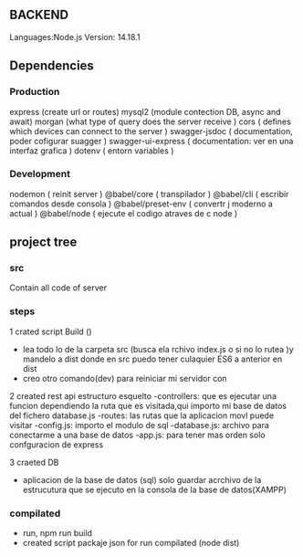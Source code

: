 ## BACKEND 
Languages:Node.js
Version: 14.18.1
## Dependencies
### Production
express (create url or routes)
mysql2 (module contection DB, async and await)
morgan (what type of query does the server receive ) 
cors ( defines which devices can connect to the server ) 
swagger-jsdoc ( documentation, poder cofigurar suagger ) 
swagger-ui-express ( documentation: ver en una interfaz grafica )
dotenv ( entorn variables )
### Development
nodemon ( reinit server )
@babel/core ( transpilador )
@babel/cli ( escribir comandos  desde consola )
@babel/preset-env ( convertr j moderno a actual )
@babel/node ( ejecute el codigo atraves de c node )

## project tree
### src
Contain all code of server


### steps
1 crated script Build ()
- lea todo lo de la carpeta src (busca ela rchivo index.js o si no lo rutea )y mandelo a dist 
donde en src puedo tener culaquier ES6 a anterior en dist
- creo otro comando(dev) para reiniciar mi servidor con

2 created rest api
estructuro esquelto
 -controllers: que es ejecutar una funcion dependiendo la ruta que es visitada,qui importo mi base  de  datos del fichero database.js
 -routes: las rutas que la aplicacion movl puede visitar
 -config.js: importo el modulo de sql
 -database.js: archivo para conectarme a una base de datos 
 -app.js: para tener mas orden solo confguracion de express

3 craeted DB  
- aplicacion de la base de datos (sql) solo guardar acrchivo de la estrucutura que se ejecuto en la consola de la base de datos(XAMPP)

### compilated
- run, npm run build
- created script packaje json for run compilated (node dist)